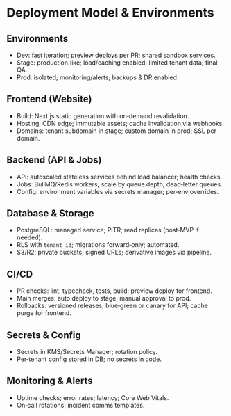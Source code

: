 # Deployment Model & Environments

## Environments
- Dev: fast iteration; preview deploys per PR; shared sandbox services.
- Stage: production‑like; load/caching enabled; limited tenant data; final QA.
- Prod: isolated; monitoring/alerts; backups & DR enabled.

## Frontend (Website)
- Build: Next.js static generation with on‑demand revalidation.
- Hosting: CDN edge; immutable assets; cache invalidation via webhooks.
- Domains: tenant subdomain in stage; custom domain in prod; SSL per domain.

## Backend (API & Jobs)
- API: autoscaled stateless services behind load balancer; health checks.
- Jobs: BullMQ/Redis workers; scale by queue depth; dead‑letter queues.
- Config: environment variables via secrets manager; per‑env overrides.

## Database & Storage
- PostgreSQL: managed service; PITR; read replicas (post‑MVP if needed).
- RLS with `tenant_id`; migrations forward‑only; automated.
- S3/R2: private buckets; signed URLs; derivative images via pipeline.

## CI/CD
- PR checks: lint, typecheck, tests, build; preview deploy for frontend.
- Main merges: auto deploy to stage; manual approval to prod.
- Rollbacks: versioned releases; blue‑green or canary for API; cache purge for frontend.

## Secrets & Config
- Secrets in KMS/Secrets Manager; rotation policy.
- Per‑tenant config stored in DB; no secrets in code.

## Monitoring & Alerts
- Uptime checks; error rates; latency; Core Web Vitals.
- On‑call rotations; incident comms templates.
